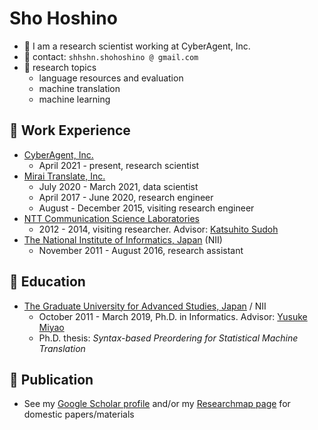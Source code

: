 # Sho Hoshino
- 🦙 I am a research scientist working at CyberAgent, Inc.
- 📮 contact: `shhshn.shohoshino @ gmail.com`
- 🧪 research topics
  - language resources and evaluation
  - machine translation
  - machine learning

## 🥼 Work Experience
- [CyberAgent, Inc.](https://cyberagent.ai/ailab/)
  - April 2021 - present, research scientist
- [Mirai Translate, Inc.](https://miraitranslate.com/en/)
  - July 2020 - March 2021, data scientist
  - April 2017 - June 2020, research engineer
  - August - December 2015, visiting research engineer
- [NTT Communication Science Laboratories](http://www.kecl.ntt.co.jp/english/index.html)
  - 2012 - 2014, visiting researcher. Advisor: [Katsuhito Sudoh](https://www.sudoh.nl/)
- [The National Institute of Informatics, Japan](https://www.nii.ac.jp/en/) (NII)
  - November 2011 - August 2016, research assistant

## 🏫 Education
- [The Graduate University for Advanced Studies, Japan](https://www.nii.ac.jp/graduate/en/) / NII
  - October 2011 - March 2019, Ph.D. in Informatics. Advisor: [Yusuke Miyao](https://researchmap.jp/yusuke/?lang=english)
  - Ph.D. thesis: _Syntax-based Preordering for Statistical Machine Translation_

## 📜 Publication
- See my [Google Scholar profile](https://scholar.google.com/citations?user=ZO2_7l0AAAAJ) and/or my [Researchmap page](https://researchmap.jp/sho-hoshino/?lang=english) for domestic papers/materials

